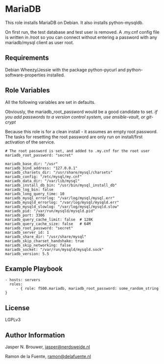 MariaDB
========

This role installs MariaDB on Debian.
It also installs python-mysqldb.

On first run, the test database and test user is removed.
A .my.cnf config file is written in /root so you can connect without
entering a password with any mariadb/mysql client as user root.

Requirements
------------

Debian Wheezy/Jessie with the package python-pycurl and python-software-properties installed.

Role Variables
--------------

All the following variables are set in defaults.

Obviously, the mariadb_root_password would be a good candidate to set.
_if you add passwords to a version control system, use ansible-vault, or git-crypt_

Because this role is for a clean install - it assumes an empty root password.
The tasks for resetting the root password are only run on install/first activation of the service.

    # The root password is set, and added to .my.cnf for the root user
    mariadb_root_password: "secret"

    mariadb_base_dir: "/usr"
    mariadb_bind_address: "127.0.0.1"
    mariadb_charsets_dir: "/usr/share/mysql/charsets"
    mariadb_config: "/etc/mysql/my.cnf"
    mariadb_data_dir: "/var/lib/mysql"
    mariadb_install_db_bin: "/usr/bin/mysql_install_db"
    mariadb_log_bin: false
    mariadb_long_query_time: 10
    mariadb_mysql_errorlog: "/var/log/mysql/mysql.err"
    mariadb_mysqld_errorlog: "/var/log/mysql/mysqld.err"
    mariadb_mysqld_slowlog: "/var/log/mysql/mysqld.slow"
    mariadb_pid: "/var/run/mysqld/mysqld.pid"
    mariadb_port: 3306
    mariadb_query_cache_limit: false  # 128K
    mariadb_query_cache_size: false   # 64M
    mariadb_root_password: "secret"
    mariadb_server_id: 1
    mariadb_share_dir: "/usr/share/mysql"
    mariadb_skip_charset_handshake: true
    mariadb_skip_networking: false
    mariadb_socket: "/var/run/mysqld/mysqld.sock"
    mariadb_version: 5.5

Example Playbook
----------------

    - hosts: servers
      roles:
         - { role: f500.mariadb, mariadb_root_password: some_random_string }

License
-------

LGPLv3

Author Information
------------------

Jasper N. Brouwer, jasper@nerdsweide.nl

Ramon de la Fuente, ramon@delafuente.nl
